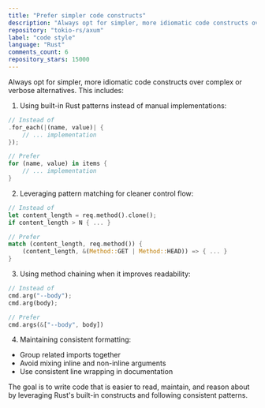 ```yaml
---
title: "Prefer simpler code constructs"
description: "Always opt for simpler, more idiomatic code constructs over complex or verbose alternatives. This includes using built-in Rust patterns instead of manual implementations, leveraging pattern matching for cleaner control flow, using method chaining when it improves readability, and maintaining consistent formatting."
repository: "tokio-rs/axum"
label: "code style"
language: "Rust"
comments_count: 6
repository_stars: 15000
---
```


Always opt for simpler, more idiomatic code constructs over complex or verbose alternatives. This includes:

1. Using built-in Rust patterns instead of manual implementations:
```rust
// Instead of
.for_each(|(name, value)| {
    // ... implementation
});

// Prefer
for (name, value) in items {
    // ... implementation
}
```

2. Leveraging pattern matching for cleaner control flow:
```rust
// Instead of
let content_length = req.method().clone();
if content_length > N { ... }

// Prefer
match (content_length, req.method()) {
    (content_length, &(Method::GET | Method::HEAD)) => { ... }
}
```

3. Using method chaining when it improves readability:
```rust
// Instead of
cmd.arg("--body");
cmd.arg(body);

// Prefer
cmd.args(&["--body", body])
```

4. Maintaining consistent formatting:
- Group related imports together
- Avoid mixing inline and non-inline arguments
- Use consistent line wrapping in documentation

The goal is to write code that is easier to read, maintain, and reason about by leveraging Rust's built-in constructs and following consistent patterns.